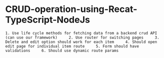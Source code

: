 # CRUD-operation-using-Recat-TypeScript-NodeJs
    1. Use life cycle methods for fetching data from a backend crud API (can use our framework)     2. Use router for switching pages     3. Delete and edit option should work for each item     4. Should open edit page for individual item route     5. Form should have validations     6. Should use dynamic route params
